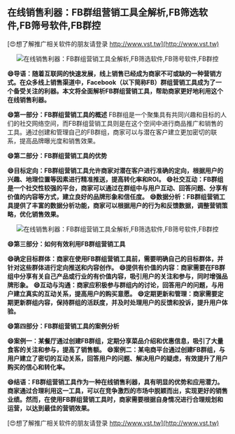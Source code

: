 ## **在线销售利器：FB群组营销工具全解析,FB筛选软件,FB筛号软件,FB群控**

[😍想了解推广相关软件的朋友请登录 http://www.vst.tw](http://www.vst.tw)

 <center><img src="https://vst.tw/MP4/tuiguang/png/0.png" alt="在线销售利器：FB群组营销工具全解析,FB筛选软件,FB筛号软件,FB群控"></center>

**😄导语：随着互联网的快速发展，线上销售已经成为商家不可或缺的一种营销方式。在众多线上销售渠道中，Facebook（以下简称FB）群组营销工具成为了一个备受关注的利器。本文将全面解析FB群组营销工具，帮助商家更好地利用这个在线销售利器。**

**😄第一部分：FB群组营销工具的概述**
FB群组是一个聚集具有共同兴趣和目标的人们的社交网络空间，而FB群组营销工具则是在这个空间中进行商品推广和销售的工具。通过创建和管理自己的FB群组，商家可以与潜在客户建立更加密切的联系，提高品牌曝光度和销售效果。

**😄第二部分：FB群组营销工具的优势**

**😄目标定向：FB群组营销工具允许商家对潜在客户进行准确的定向，根据用户的兴趣、地理位置等因素进行精准推送，提高转化率和ROI。**
**😄社交互动：FB群组是一个社交性较强的平台，商家可以通过在群组中与用户互动、回答问题、分享有价值的内容等方式，建立良好的品牌形象和信任度。**
**😄数据分析：FB群组营销工具提供了丰富的数据分析功能，商家可以根据用户的行为和反馈数据，调整营销策略，优化销售效果。**

 <center><img src="https://vst.tw/MP4/tuiguang/png/4.png" alt="在线销售利器：FB群组营销工具全解析,FB筛选软件,FB筛号软件,FB群控"></center>

**😄第三部分：如何有效利用FB群组营销工具**

**😄确定目标群体：商家在使用FB群组营销工具前，需要明确自己的目标群体，并针对这些群体进行定向推送和内容创作。**
**😄提供有价值的内容：商家需要在FB群组中分享有关自己产品或行业的有价值内容，吸引用户的关注和参与，同时增强品牌形象。**
**😄互动与沟通：商家应积极参与群组内的讨论，回答用户的问题，与用户建立真实的互动关系，提高用户的购买意愿。**
**😄定期更新和管理：商家需要定期更新群组内容，保持群组的活跃度，并及时处理用户的反馈和投诉，提升用户体验。**

**😄第四部分：FB群组营销工具的案例分析**

**😄案例一：某餐厅通过创建FB群组，定期分享菜品介绍和优惠信息，吸引了大量食客的关注和参与，提高了销售额。**
**😄案例二：某电商平台通过创建FB群组，与用户建立了密切的互动关系，回答用户的问题、解决用户的疑虑，有效提升了用户购买的信心和转化率。**

**😄结语：FB群组营销工具作为一种在线销售利器，具有明显的优势和应用潜力。商家通过合理利用这一工具，可以在竞争激烈的市场中脱颖而出，实现更好的销售业绩。然而，在使用FB群组营销工具时，商家需要根据自身情况进行合理规划和运营，以达到最佳的营销效果。**

[😍想了解推广相关软件的朋友请登录 http://www.vst.tw](http://www.vst.tw)



